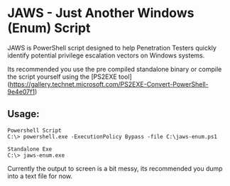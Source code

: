 # JAWS - Just Another Windows (Enum) Script

JAWS is PowerShell script designed to help Penetration Testers quickly identify potential privilege escalation vectors on Windows systems. 

Its recommended you use the pre compiled standalone binary or compile the script yourself using the [PS2EXE tool] (https://gallery.technet.microsoft.com/PS2EXE-Convert-PowerShell-9e4e07f1)

## Usage:

```
Powershell Script
C:\> powershell.exe -ExecutionPolicy Bypass -file C:\jaws-enum.ps1

Standalone Exe
C:\> jaws-enum.exe

```

Currently the output to screen is a bit messy, its recommended you dump into a text file for now.
